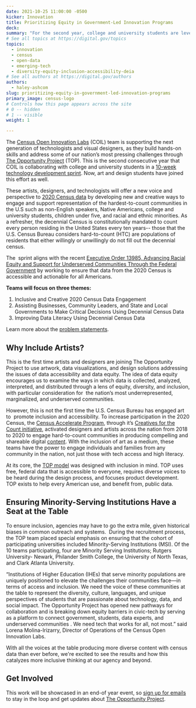 ```yaml
---
date: 2021-10-25 11:00:00 -0500
kicker: Innovation
title: Prioritizing Equity in Government-Led Innovation Programs
deck: 
summary: "For the second year, college and university students are leveraging the TOP model from Census to build hands-on skills and address some of our nation's most pressing challenges."
# See all topics at https://digital.gov/topics
topics:
  - innovation
  - census
  - open-data
  - emerging-tech
  - diversity-equity-inclusion-accessibility-deia
# See all authors at https://digital.gov/authors
authors:
  - haley-ashcom
slug: prioritizing-equity-in-government-led-innovation-programs
primary_image: census-logo
# Controls how this page appears across the site
# 0 -- hidden
# 1 -- visible
weight: 1

---
```


The [Census Open Innovation Labs](https://coil.census.gov/) (COIL) team is supporting the next generation of technologists and visual designers, as they build hands-on skills and address some of our nation’s most pressing challenges through [The Opportunity Project](https://opportunity.census.gov/) (TOP). This is the second consecutive year that COIL is collaborating with college and university students in a [10-week technology development sprint](https://opportunity.census.gov/sprints/2020-census-data/#2020-data). Now, art and design students have joined this effort as well.

These artists, designers, and technologists will offer a new voice and perspective to [2020 Census data](https://opportunity.census.gov/sprints/2020-census-data/#2020-data) by developing new and creative ways to engage and support representation of the hardest-to-count communities in the U.S such as non-English speakers, Native Americans, college and university students, children under five, and racial and ethnic minorities. As a refresher, the decennial Census is constitutionally mandated to count every person residing in the United States every ten years-- those that the U.S. Census Bureau considers hard-to-count (HTC) are populations of residents that either willingly or unwillingly do not fill out the decennial census.

The  sprint aligns with the recent [Executive Order 13985, Advancing Racial Equity and Support for Underserved Communities Through the Federal Government](https://www.whitehouse.gov/briefing-room/presidential-actions/2021/01/27/memorandum-on-restoring-trust-in-government-through-scientific-integrity-and-evidence-based-policymaking/) by working to ensure that data from the 2020 Census is accessible and actionable for all Americans.

**Teams will focus on three themes:**

1. Inclusive and Creative 2020 Census Data Engagement 
2. Assisting Businesses, Community Leaders, and State and Local Governments to Make Critical Decisions Using Decennial Census Data
3. Improving Data Literacy Using Decennial Census Data

Learn more about the [problem statements](https://opportunity.census.gov/sprints/2020-census-data/#2020-data).

## Why Include Artists?

This is the first time artists and designers are joining The Opportunity Project to use artwork, data visualizations, and design solutions addressing the issues of data accessibility and data equity. The idea of data equity encourages us to examine the ways in which data is collected, analyzed, interpreted, and distributed through a lens of equity, diversity, and inclusion, with particular consideration for  the nation’s most underrepresented, marginalized, and underserved communities.

However, this is not the first time the U.S. Census Bureau has engaged art to  promote inclusion and accessibility. To increase participation in the 2020 Census, the [Census Accelerate Program](https://accelerate.census.gov/), through it’s [Creatives for the Count initiative](https://creativesforthecount.org/), activated designers and artists across the nation from 2018 to 2020 to engage hard-to-count communities in producing compelling and shareable digital [content](https://accelerate.census.gov/showcase/). With the inclusion of art as a medium, these teams have the power to engage individuals and families from any community in the nation, not just those with tech access and high literacy.

At its core, the [TOP model](https://opportunity.census.gov/our-process/#top) was designed with inclusion in mind. TOP uses free, federal data that is accessible to everyone, requires diverse voices to be heard during the design process, and focuses product development. TOP exists to help every American use, and benefit from, public data.

## Ensuring Minority-Serving Institutions Have a Seat at the Table

To ensure inclusion, agencies may have to go the extra mile, given historical biases in common outreach and systems.  During the recruitment process, the TOP team placed special emphasis on ensuring that the cohort of participating universities included Minority-Serving Institutions (MSI). Of the 10 teams participating, four are Minority Serving Institutions; Rutgers University- Newark, Philander Smith College, the University of North Texas, and Clark Atlanta University.

“Institutions of Higher Education (IHEs) that serve minority populations are uniquely positioned to elevate the challenges their communities face—in terms of access and inclusion. We need the voice of these communities at the table to represent the diversity, culture, languages, and unique perspectives of students that are passionate about technology, data, and social impact. The Opportunity Project has opened new pathways for collaboration and is breaking down equity barriers in civic-tech by serving as a platform to connect government, students, data experts, and underserved communities . We need tech that works for all, not most.” said Lorena Molina-Irizarry, Director of Operations of the Census Open Innovation Labs.

With all the voices at the table producing more diverse content with census data than ever before, we're excited to see the results and how this catalyzes more inclusive thinking at our agency and beyond.

## Get Involved

This work will be showcased in an end-of year event, so [sign up for emails](https://public.govdelivery.com/accounts/USCENSUS/signup/16610) to stay in the loop and get updates about [The Opportunity Project](https://opportunity.census.gov/).

